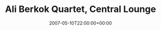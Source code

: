 ---
templateKey: event
guid: 0893e748-6eab-11ea-99c5-002590d1d1b0
date: 2007-05-10T22:00:00+00:00
eventTime: '10pm'
title: Ali Berkok Quartet, Central Lounge
artist: Ali Berkok Quartet
city: Toronto
venue: Central Lounge
group: Tim Shia
guests: Gord Mowat, Mark Laver
---